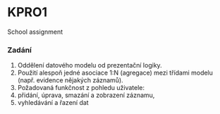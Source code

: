 # KPRO1
School assignment

### Zadání

1. Oddělení datového modelu od prezentační logiky.
1. Použití alespoň jedné asociace 1:N (agregace) mezi třídami modelu (např. evidence nějakých záznamů).
1. Požadovaná funkčnost z pohledu uživatele: 
1. přidání, úprava, smazání a zobrazení záznamu,
1. vyhledávání a řazení dat